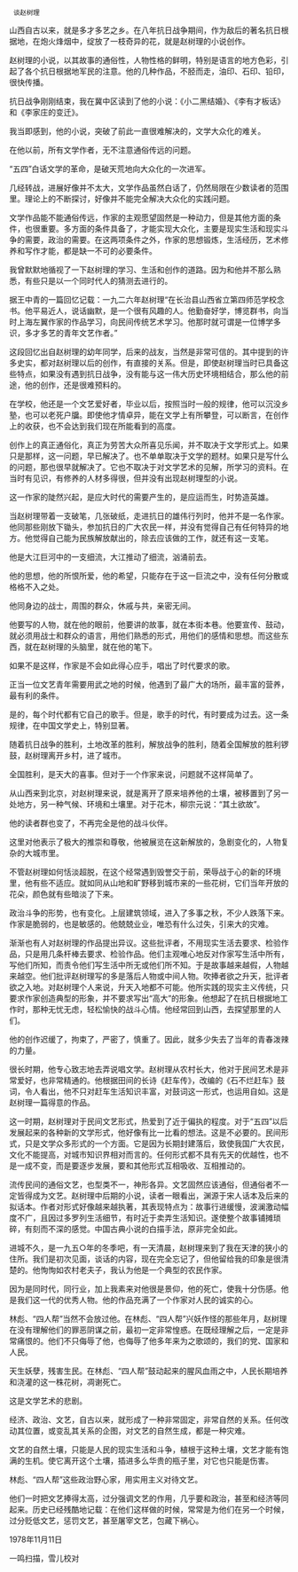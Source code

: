      谈赵树理 

  山西自古以来，就是多才多艺之乡。在八年抗日战争期间，作为敌后的著名抗日根据地，在炮火烽烟中，绽放了一枝奇异的花，就是赵树理的小说创作。 

  赵树理的小说，以其故事的通俗性，人物性格的鲜明，特别是语言的地方色彩，引起了各个抗日根据地军民的注意。他的几种作品，不胫而走，油印、石印、铅印，很快传播。 

  抗日战争刚刚结束，我在冀中区读到了他的小说：《小二黑结婚》、《李有才板话》和《李家庄的变迁》。 

  我当即感到，他的小说，突破了前此一直很难解决的，文学大众化的难关。 

  在他以前，所有文学作者，无不注意通俗传远的问题。 

  “五四”白话文学的革命，是破天荒地向大众化的一次进军。 

  几经转战，进展好像并不太大，文学作品虽然白话了，仍然局限在少数读者的范围里。理论上的不断探讨，好像并不能完全解决大众化的实践问题。 

  文学作品能不能通俗传远，作家的主观愿望固然是一种动力，但是其他方面的条件，也很重要。多方面的条件具备了，才能实现大众化，主要是现实生活和现实斗争的需要，政治的需要。在这两项条件之外，作家的思想锻炼，生活经历，艺术修养和写作才能，都是缺一不可的必要条件。 

  我曾默默地循视了一下赵树理的学习、生活和创作的道路。因为和他并不那么熟悉，有些只是以一个同时代人的猜测去进行的。 

  据王中青的一篇回忆记载：一九二六年赵树理“在长治县山西省立第四师范学校念书。他平易近人，说话幽默，是一个很有风趣的人。他勤奋好学，博览群书，向当时上海左翼作家的作品学习，向民间传统艺术学习。他那时就可谓是一位博学多识，多才多艺的青年文艺作者。” 

  这段回忆出自赵树理的幼年同学，后来的战友，当然是非常可信的。其中提到的许多史实，都对赵树理以后的创作，有直接的关系。但是，即使赵树理当时已具备这些特点，如果没有遇到抗日战争，没有能与这一伟大历史环境相结合，那么他的前途，他的创作，还是很难预料的。 

  在学校，他还是一个文艺爱好者，毕业以后，按照当时一般的规律，他可以沉没乡塾，也可以老死户牖。即使他才情卓异，能在文学上有所攀登，可以断言，在创作上的收获，也不会达到我们现在所能看到的高度。 

  创作上的真正通俗化，真正为劳苦大众所喜见乐闻，并不取决于文学形式上。如果只是那样，这一问题，早已解决了。也不单单取决于文学的题材。如果只是写什么的问题，那也很早就解决了。它也不取决于对文学艺术的见解，所学习的资料。在当时有见识，有修养的人材多得很，但并没有出现赵树理型的小说。 

  这一作家的陡然兴起，是应大时代的需要产生的，是应运而生，时势造英雄。 

  当赵树理带着一支破笔，几张破纸，走进抗日的雄伟行列时，他并不是一名作家。他同那些刚放下锄头，参加抗日的广大农民一样，并没有觉得自己有任何特异的地方。他觉得自己能为民族解放献出的，除去应该做的工作，就还有这一支笔。 

  他是大江巨河中的一支细流，大江推动了细流，汹涌前去。 

  他的思想，他的所恨所爱，他的希望，只能存在于这一巨流之中，没有任何分散或格格不入之处。 

  他同身边的战士，周围的群众，休戚与共，亲密无间。 

  他要写的人物，就在他的眼前，他要讲的故事，就在本街本巷。他要宣传、鼓动，就必须用战士和群众的语言，用他们熟悉的形式，用他们的感情和思想。而这些东西，就在赵树理的头脑里，就在他的笔下。 

  如果不是这样，作家是不会如此得心应手，唱出了时代要求的歌。 

  正当一位文艺青年需要用武之地的时候，他遇到了最广大的场所，最丰富的营养，最有利的条件。 

  是的，每个时代都有它自己的歌手。但是，歌手的时代，有时要成为过去。这一条规律，在中国文学史上，特别显著。 

  随着抗日战争的胜利，土地改革的胜利，解放战争的胜利，随着全国解放的胜利锣鼓，赵树理离开乡村，进了城市。 

  全国胜利，是天大的喜事。但对于一个作家来说，问题就不这样简单了。 

  从山西来到北京，对赵树理来说，就是离开了原来培养他的土壤，被移置到了另一处地方，另一种气候、环境和土壤里。对于花木，柳宗元说：“其土欲故”。 

  他的读者群也变了，不再完全是他的战斗伙伴。 

  这里对他表示了极大的推崇和尊敬，他被展览在这新解放的，急剧变化的，人物复杂的大城市里。 

  不管赵树理如何恬淡超脱，在这个经常遇到毁誉交于前，荣辱战于心的新的环境里，他有些不适应。就如同从山地和旷野移到城市来的一些花树，它们当年开放的花朵，颜色就有些暗淡了下来。 

  政治斗争的形势，也有变化。上层建筑领域，进入了多事之秋，不少人跌落下来。作家是脆弱的，也是敏感的。他兢兢业业，唯恐有什么过失，引来大的灾难。 

  渐渐也有人对赵树理的作品提出异议。这些批评者，不用现实生活去要求、检验作品，只是用几条杆棒去要求、检验作品。他们主观唯心地反对作家写生活中所有，写他们所知，而责令他们写生活中所无或他们所不知。于是故事越来越假，人物越来越空。他们批评赵树理写的多是落后人物或中间人物。吹捧者欲之升天，批评者欲之入地。对赵树理个人来说，升天入地都不可能。他所实践的现实主义传统，只要求作家创造典型的形象，并不要求写出“高大”的形象。他想起了在抗日根据地工作时，那种无忧无虑，轻松愉快的战斗心情。他经常回到山西，去探望那里的人们。 

  他的创作迟缓了，拘束了，严密了，慎重了。因此，就多少失去了当年的青春泼辣的力量。 

  很长时期，他专心致志地去弄说唱文学。赵树理从农村长大，他对于民间艺术是非常爱好，也非常精通的。他根据田间的长诗《赶车传》，改编的《石不烂赶车》鼓词，令人看出，他不只对赶车生活知识丰富，对鼓词这一形式，也运用自如。这是赵树理一篇得意的作品。 

  这一时期，赵树理对于民间文艺形式，热爱到了近于偏执的程度。对于“五四”以后发展起来的各种新的文学形式，他好像有比一比看的想法。这是不必要的。民间形式，只是文学众多形式的一个方面。它是因为长期封建落后，致使我国广大农民，文化不能提高，对城市知识界相对而言的。任何形式都不具有先天的优越性，也不是一成不变，而是要逐步发展，要和其他形式互相吸收、互相推动的。 

  流传民间的通俗文艺，也型类不一，神形各异。文艺固然应该通俗，但通俗者不一定皆得成为文艺。赵树理中后期的小说，读者一眼看出，渊源于宋人话本及后来的拟话本。作者对形式好像越来越执著，其表现特点为：故事行进缓慢，波澜激动幅度不广，且因过多罗列生活细节，有时近于卖弄生活知识。遂使整个故事铺摊琐碎，有刻而不深的感觉。中国古典小说的白描手法，原非完全如此。 

  进城不久，是一九五○年的冬季吧，有一天清晨，赵树理来到了我在天津的狭小的住所。我们是初次见面，谈话的内容，现在完全忘记了，但他留给我的印象是很清楚的。他恂恂如农村老夫子，我认为他是一个典型的农民作家。 

  因为是同时代，同行业，加上我素来对他很是景仰，他的死亡，使我十分伤感。他是我们这一代的优秀人物。他的作品充满了一个作家对人民的诚实的心。 

  林彪、“四人帮”当然不会放过他。在林彪、“四人帮”兴妖作怪的那些年月，赵树理在没有理解他们的罪恶阴谋之前，最初一定非常惶惑。在既经理解之后，一定是非常痛恨的。他们不只侮辱了他，也侮辱了他多年来为之歌颂的，我们的党、国家和人民。 

  天生妖孽，残害生民。在林彪、“四人帮”鼓动起来的腥风血雨之中，人民长期培养和浇灌的这一株花树，凋谢死亡。 

  这是文学艺术的悲剧。 

  经济、政治、文艺，自古以来，就形成了一种非常固定，非常自然的关系。任何改动其位置，或变乱其关系的企图，对文艺的自然生成，都是一种灾难。 

  文艺的自然土壤，只能是人民的现实生活和斗争，植根于这种土壤，文艺才能有饱满的生机。使它离开这个土壤，插进多么华贵的瓶子里，对它也只能是伤害。 

  林彪、“四人帮”这些政治野心家，用实用主义对待文艺。 

  他们一时把文艺捧得太高，过分强调文艺的作用，几乎要和政治，甚至和经济等同起来。历史已经残酷地记载：在他们这样做的时候，常常是为他们在另一个时候，过分贬低文艺，惩罚文艺，甚至屠宰文艺，包藏下祸心。 

  1978年11月11日 

  一鸣扫描，雪儿校对 

